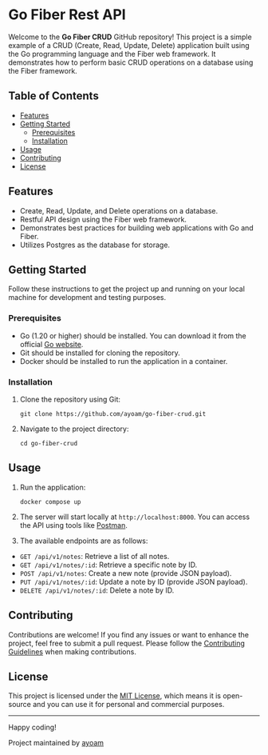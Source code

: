 # Go Fiber Rest API


Welcome to the **Go Fiber CRUD** GitHub repository! This project is a simple example of a CRUD (Create, Read, Update, Delete) application built using the Go programming language and the Fiber web framework. It demonstrates how to perform basic CRUD operations on a database using the Fiber framework.

## Table of Contents

- [Features](#features)
- [Getting Started](#getting-started)
    - [Prerequisites](#prerequisites)
    - [Installation](#installation)
- [Usage](#usage)
- [Contributing](#contributing)
- [License](#license)

## Features

- Create, Read, Update, and Delete operations on a database.
- Restful API design using the Fiber web framework.
- Demonstrates best practices for building web applications with Go and Fiber.
- Utilizes Postgres as the database for storage.

## Getting Started

Follow these instructions to get the project up and running on your local machine for development and testing purposes.

### Prerequisites

- Go (1.20 or higher) should be installed. You can download it from the official [Go website](https://golang.org/dl/).
- Git should be installed for cloning the repository.
- Docker should be installed to run the application in a container.

### Installation

1. Clone the repository using Git:
    ```
    git clone https://github.com/ayoam/go-fiber-crud.git
    ```
2. Navigate to the project directory:
    ```
    cd go-fiber-crud
    ```
## Usage

1. Run the application:
    ```
    docker compose up
    ```

2. The server will start locally at `http://localhost:8000`. You can access the API using tools like [Postman](https://www.postman.com/).

3. The available endpoints are as follows:

- `GET /api/v1/notes`: Retrieve a list of all notes.
- `GET /api/v1/notes/:id`: Retrieve a specific note by ID.
- `POST /api/v1/notes`: Create a new note (provide JSON payload).
- `PUT /api/v1/notes/:id`: Update a note by ID (provide JSON payload).
- `DELETE /api/v1/notes/:id`: Delete a note by ID.

## Contributing

Contributions are welcome! If you find any issues or want to enhance the project, feel free to submit a pull request. Please follow the [Contributing Guidelines](CONTRIBUTING.md) when making contributions.

## License

This project is licensed under the [MIT License](LICENSE), which means it is open-source and you can use it for personal and commercial purposes.

---

Happy coding!

Project maintained by [ayoam](https://github.com/yourusername)




